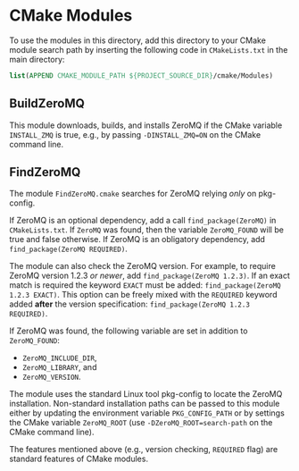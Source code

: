 # CMake Modules

To use the modules in this directory, add this directory to your CMake module search path by inserting the following code in `CMakeLists.txt` in the main directory:
```cmake
list(APPEND CMAKE_MODULE_PATH ${PROJECT_SOURCE_DIR}/cmake/Modules)
```

## BuildZeroMQ

This module downloads, builds, and installs ZeroMQ if the CMake variable `INSTALL_ZMQ` is true, e.g., by passing `-DINSTALL_ZMQ=ON` on the CMake command line.



## FindZeroMQ

The module `FindZeroMQ.cmake` searches for ZeroMQ relying _only_ on pkg-config. 

If ZeroMQ is an optional dependency, add a call `find_package(ZeroMQ)` in `CMakeLists.txt`. If `ZeroMQ` was found, then the variable `ZeroMQ_FOUND` will be true and false otherwise. If ZeroMQ is an obligatory dependency, add `find_package(ZeroMQ REQUIRED)`.

The module can also check the ZeroMQ version. For example, to require ZeroMQ version 1.2.3 _or newer_, add `find_package(ZeroMQ 1.2.3)`. If an exact match is required the keyword `EXACT` must be added: `find_package(ZeroMQ 1.2.3 EXACT)`. This option can be freely mixed with the `REQUIRED` keyword added **after** the version specification: `find_package(ZeroMQ 1.2.3 REQUIRED)`.

If ZeroMQ was found, the following variable are set in addition to `ZeroMQ_FOUND`:
* `ZeroMQ_INCLUDE_DIR`,
* `ZeroMQ_LIBRARY`, and
* `ZeroMQ_VERSION`.

The module uses the standard Linux tool pkg-config to locate the ZeroMQ installation. Non-standard installation paths can be passed to this module either by updating the environment variable `PKG_CONFIG_PATH` or by settings the CMake variable `ZeroMQ_ROOT` (use `-DZeroMQ_ROOT=search-path` on the CMake command line).

The features mentioned above (e.g., version checking, `REQUIRED` flag) are standard features of CMake modules.
